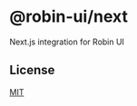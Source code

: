 # @robin-ui/next

Next.js integration for Robin UI

## License

[MIT](https://github.com/robinh-jsx/robin-ui/blob/master/LICENSE)

